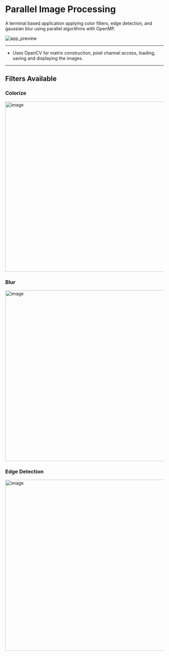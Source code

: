 # Parallel Image Processing 
A terminal based application applying color filters, edge detection, and gaussian blur using parallel algorithms with OpenMP.

![app_preview](https://github.com/user-attachments/assets/e505984b-2784-45c3-8970-4b3f2ea22e33)

***
- Uses OpenCV for matrix construction, pixel channel access, loading, saving and displaying the images.



***
## Filters Available
### Colorize
<img width="961" height="540" alt="image" src="https://github.com/user-attachments/assets/934de411-5397-4cc0-b5e2-a3408f065dc2" />

### Blur
<img width="959" height="542" alt="image" src="https://github.com/user-attachments/assets/fbef1e9f-1097-41be-9a73-591863000d5e" />

### Edge Detection
<img width="963" height="543" alt="image" src="https://github.com/user-attachments/assets/f81b8710-4471-4fb0-86a8-e3971c7ca614" />




